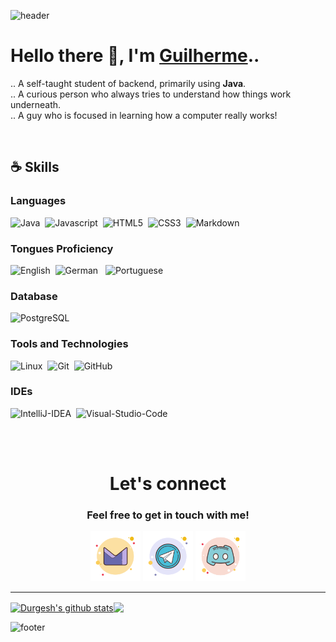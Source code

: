 ![header](https://capsule-render.vercel.app/api?type=waving&color=gradient&height=250&section=header&text=FireguiQueen,&desc=Backend%20developer&fontSize=55&fontAlignY=40&fontAlign=44&descAlignY=53&descAlign=53&animation=fadeIn)


# Hello there 👋, I'm <a href="https://github.com/FireguiQueen/FireguiQueen#tools-and-technologies">Guilherme</a>..
.. A self-taught student of backend, primarily using __Java__. <br>
.. A curious person who always tries to understand how things work underneath. <br>
.. A guy who is focused in learning how a computer really works!


<br>

## :coffee: Skills
### Languages
![Java](https://img.shields.io/badge/java-f94449?style=for-the-badge&logo=openjdk&logoColor=white)&nbsp;
![Javascript](https://img.shields.io/badge/javascript-ede94b?style=for-the-badge&logo=javascript&logoColor=171505)&nbsp;
![HTML5](https://img.shields.io/badge/html5-%23E34F26.svg?style=for-the-badge&logo=html5&logoColor=white)&nbsp;
![CSS3](https://img.shields.io/badge/css3-%231572B6.svg?style=for-the-badge&logo=css3&logoColor=white)&nbsp;
![Markdown](https://img.shields.io/badge/markdown-2e2d2b?style=for-the-badge&logo=markdown&logoColor=white)&nbsp;

### Tongues Proficiency
![English](https://img.shields.io/badge/B2-english-2ea44f?style=for-the-badge)&nbsp;
![German](https://img.shields.io/badge/A1-german-A67B5B?style=for-the-badge) &nbsp;
![Portuguese](https://img.shields.io/badge/native-portuguese-eeb22d?style=for-the-badge)&nbsp;

### Database
![PostgreSQL](https://img.shields.io/badge/PostgreSQL-316192?style=for-the-badge&logo=postgresql&logoColor=white)&nbsp;

### Tools and Technologies
![Linux](https://img.shields.io/badge/Linux-FCC624?style=for-the-badge&logo=linux&logoColor=black)&nbsp;
![Git](https://img.shields.io/badge/GIT-E44C30?style=for-the-badge&logo=git&logoColor=white)&nbsp;
![GitHub](https://img.shields.io/badge/github-2e2d2b.svg?style=for-the-badge&logo=github&logoColor=white)

### IDEs
![IntelliJ-IDEA](https://img.shields.io/badge/IntelliJ%20IDEA-f05d84.svg?style=for-the-badge&logo=intellij-idea&logoColor=black)&nbsp;
![Visual-Studio-Code](https://img.shields.io/badge/Visual%20Studio%20Code-0078d7.svg?style=for-the-badge&logo=visual-studio-code&logoColor=white)&nbsp;

<br>
<br>

<div style="text-align: center" align="center">
  <h1> Let's connect </h1> 
  <h3>Feel free to get in touch with me!</h3> 
  <a href ="mailto: fireguiqueen@proton.me"> <img alt="prontmail" title="Prontmail" width="80" src="./assets/icons/proton.svg"></a>
  <a href="https://t.me/fireguiqueen"> <img alt="telegram" title="Telegram" width="80" src="./assets/icons/telegram.svg"></a>
  <a href ="https://discord.com/users/402168526112292864"> <img alt="discord" title="Discord" width="80" src="./assets/icons/discord.svg"></a>
</div>

_______________________

<a href="https://github.com/anuraghazra/github-readme-stats"><img align="center" src="https://github-readme-stats.vercel.app/api?username=fireguiqueen&show_icons=true&include_all_commits=true&theme=transparent&hide_border=true" alt="Durgesh's github stats"/></a><a href="https://github.com/anuraghazra/github-readme-stats"><img align="center" src="https://github-readme-stats.vercel.app/api/top-langs/?username=fireguiqueen&layout=compact&theme=transparent&hide_border=true"/></a> 


![footer](https://capsule-render.vercel.app/api?type=waving&color=794acc&height=110&section=footer)



<!-- 
-- COURSES
## 👨‍🎓 Core Education
- Havard - _Computer Science 50 (CS50)_ 
- UFFS - _Digital Circuits_
- Computer Science Mathematical Fundamentals
-->  






